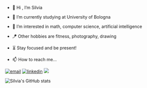 - 👋 Hi , I’m Silvia
- 🌱 I’m currently studying at University of Bologna
- 👀 I’m interested in math, computer science, artificial intelligence
- 🪁 Other hobbies are fitness, photography, drawing
- ⏳ Stay focused and be present!


- 📫 How to reach me...
<p align="left">
  <a href="mailto:silviadolomiti@gmail.com"><img src="https://img.icons8.com/plasticine/80/000000/gmail.png" alt="email"/></a>
  <a href="https://www.linkedin.com/in/silvia-z-8755a7198/"><img src="https://img.icons8.com/plasticine/80/000000/linkedin.png" alt="linkedin"/></a>
  <a href="https://www.deviantart.com/silviazandoli/"><img src="https://img.icons8.com/fluency-systems-filled/50/000000/devianart.png"/></a>
</p>

![Silvia's GitHub stats](https://github-readme-stats.vercel.app/api?username=silviazandoli&count_private=true&theme=vue&show_icons=true)


